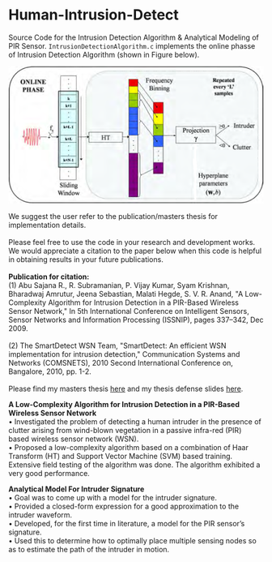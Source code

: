 # Human-Intrusion-Detect
Source Code for the Intrusion Detection Algorithm & Analytical Modeling of PIR Sensor. `IntrusionDetectionAlgorithm.c` implements the online phasse of Intrusion Detection Algorithm (shown in Figure below).

<img src="IntrusionDetectAlgoOnlinePhase.png" width="600">

We suggest the user refer to the publication/masters thesis for implementation details.<br><br>
Please feel free to use the code in your research and development works. We would appreciate a citation to the paper below when this code is helpful in obtaining results in your future publications.<br><br>
**Publication for citation:**<br>
(1) Abu Sajana R., R. Subramanian, P. Vijay Kumar, Syam Krishnan, Bharadwaj Amrutur, Jeena Sebastian, Malati Hegde, S. V. R. Anand, 
"A Low-Complexity Algorithm for Intrusion Detection in a PIR-Based Wireless Sensor Network,"
In 5th International Conference on Intelligent Sensors, Sensor Networks and Information Processing (ISSNIP), pages 337–342, Dec 2009.<br><br>
(2) The SmartDetect WSN Team, "SmartDetect: An efficient WSN implementation for intrusion detection," 
Communication Systems and Networks (COMSNETS), 2010 Second International Conference on, Bangalore, 2010, pp. 1-2.<br><br>
Please find my masters thesis [here](https://sites.google.com/site/sramanathan77/M.Sc.%28Engg.%29Thesis.pdf?attredirects=0) and my thesis defense slides [here](https://sites.google.com/site/sramanathan77/defense_slides.pdf?attredirects=0).

**A Low-Complexity Algorithm for Intrusion Detection in a PIR-Based Wireless Sensor Network**<br>
• Investigated the problem of detecting a human intruder in the presence of  clutter arising from wind-blown vegetation in a passive infra-red (PIR) based wireless sensor network (WSN).<br>
• Proposed a low-complexity algorithm based on a combination of Haar Transform (HT) and Support Vector Machine (SVM) based training. Extensive field testing of the algorithm was done. The algorithm exhibited a very good performance.

**Analytical Model For Intruder Signature**<br>
• Goal was to come up with a model for the intruder signature.<br>
• Provided a closed-form expression for a good approximation to the intruder waveform.<br>
•	Developed, for the first time in literature, a model for the PIR sensor’s signature.<br>
• Used this to determine how to optimally place multiple sensing nodes so as to estimate the path of the intruder in motion.
